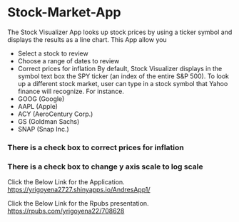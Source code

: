 # Stock-Market-App
The Stock Visualizer App looks up stock prices by using a ticker symbol and displays the results as a line chart. This App allow you

- Select a stock to review
- Choose a range of dates to review
- Correct prices for inflation
By default, Stock Visualizer displays in the symbol text box the SPY ticker (an index of the entire S&P 500). 
To look up a different stock market, user can type in a stock symbol that Yahoo finance will recognize. 
For instance. 
- GOOG (Google)
- AAPL (Apple)
- ACY (AeroCentury Corp.)
- GS (Goldman Sachs)
- SNAP (Snap Inc.)

### There is a check box to correct prices for inflation 
### There is a check box to change y axis scale to log scale
Click the Below Link for the Application.
https://yrigoyena2727.shinyapps.io/AndresApp1/


Click the Below Link for the Rpubs presentation.
https://rpubs.com/yrigoyena22/708628

